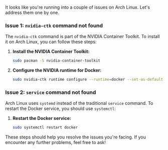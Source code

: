 It looks like you're running into a couple of issues on Arch Linux. Let's address them one by one.

### Issue 1: `nvidia-ctk` command not found
The `nvidia-ctk` command is part of the NVIDIA Container Toolkit. To install it on Arch Linux, you can follow these steps:

1. **Install the NVIDIA Container Toolkit:**
   ```sh
   sudo pacman -S nvidia-container-toolkit
   ```

2. **Configure the NVIDIA runtime for Docker:**
   ```sh
   sudo nvidia-ctk runtime configure --runtime=docker --set-as-default
   ```

### Issue 2: `service` command not found
Arch Linux uses `systemd` instead of the traditional `service` command. To restart the Docker service, you should use `systemctl`:

1. **Restart the Docker service:**
   ```sh
   sudo systemctl restart docker
   ```

These steps should help you resolve the issues you're facing. If you encounter any further problems, feel free to ask!
